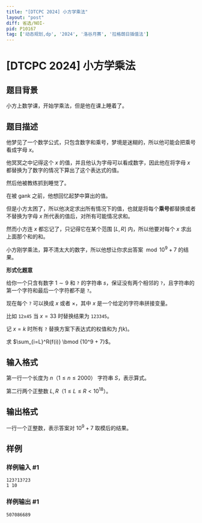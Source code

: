 ```yaml
---
title: "[DTCPC 2024] 小方学乘法"
layout: "post"
diff: 省选/NOI-
pid: P10167
tag: ['动态规划,dp', '2024', '洛谷月赛', '拉格朗日插值法']
---
```

# [DTCPC 2024] 小方学乘法
## 题目背景

小方上数学课，开始学乘法，但是他在课上睡着了。
## 题目描述


他梦见了一个数学公式，只包含数字和乘号，梦境是迷糊的，所以他可能会把乘号看成字母 $x$。

他冥冥之中记得这个 $x$ 的值，并且他认为字母可以看成数字，因此他在将字母 $x$ 都替换为了数字的情况下算出了这个表达式的值。

然后他被教练抓到睡觉了。

在被 gank 之前，他想回忆起梦中算出的值。

但是小方太困了，所以他决定求出所有情况下的值，也就是将每个**乘号**都替换或者不替换为字母 $x$ 所代表的值后，对所有可能情况求和。

然而小方连 $x$ 都忘记了，只记得它在某个范围 $[L,R]$ 内，所以他要对每个 $x$ 求出上面那个和的和。

小方刚学乘法，算不清太大的数字，所以他想让你求出答案 $\bmod {10^9+7}$ 的结果。

**形式化题意**

给你一个只含有数字 $1 \sim 9$ 和 `?` 的字符串 $s$，保证没有两个相邻的 `?`，且字符串的第一个字符和最后一个字符都不是 `?`。

现在每个 `?` 可以换成 $x$ 或者 $\times$，其中 $x$ 是一个给定的字符串拼接变量。

比如 `12x45` 当 $x=33$ 时替换结果为 `123345`。

记 $x=k$ 时所有 `?` 替换方案下表达式的权值和为 $f(k)$。

求 $\sum_{i=L}^R{f(i)} \bmod {10^9 + 7}$。



## 输入格式

第一行一个长度为 $n$（$1 \le n \le 2000$） 字符串 $S$，表示算式。

第二行两个正整数 $L,R$（$1 \le L \le R < 10^{18}$）。
## 输出格式

一行一个正整数，表示答案对 $10^9+7$ 取模后的结果。
## 样例

### 样例输入 #1
```
123?13?23
1 10
```
### 样例输出 #1
```
507086689
```

